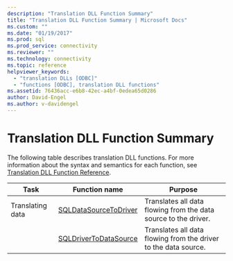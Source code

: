 ```yaml
---
description: "Translation DLL Function Summary"
title: "Translation DLL Function Summary | Microsoft Docs"
ms.custom: ""
ms.date: "01/19/2017"
ms.prod: sql
ms.prod_service: connectivity
ms.reviewer: ""
ms.technology: connectivity
ms.topic: reference
helpviewer_keywords: 
  - "translation DLLs [ODBC]"
  - "functions [ODBC], translation DLL functions"
ms.assetid: 76436acc-e6b8-42ec-a4bf-0edea65d0286
author: David-Engel
ms.author: v-davidengel
---
```

# Translation DLL Function Summary
The following table describes translation DLL functions. For more information about the syntax and semantics for each function, see [Translation DLL Function Reference](../../../odbc/reference/syntax/translation-dll-api-reference.md).  
  
|Task|Function name|Purpose|  
|----------|-------------------|-------------|  
|Translating data|[SQLDataSourceToDriver](../../../odbc/reference/syntax/sqldatasourcetodriver-function.md)|Translates all data flowing from the data source to the driver.|  
||[SQLDriverToDataSource](../../../odbc/reference/syntax/sqldrivertodatasource-function.md)|Translates all data flowing from the driver to the data source.|
